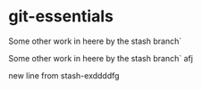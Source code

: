 # git-essentials

Some other work in heere by the stash branch`

Some other work in heere by the stash branch` afj


new line from stash-exddddfg
